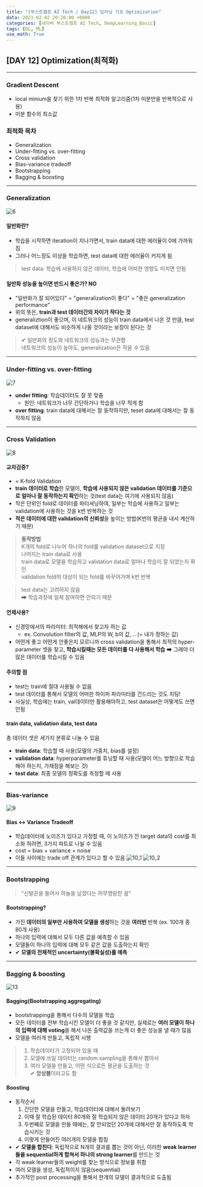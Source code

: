 ```yaml
---
title: "[부스트캠프 AI Tech / Day12] 딥러닝 기초 Optimization"
data: 2021-02-02 20:20:00 +0800
categories: [네이버 부스트캠프 AI Tech, DeepLearning_Basic]
tags: [DL, ML]
use_math: True
---
```



## **[DAY 12] Optimization(최적화)**

---

### **Gradient Descent**

- local minium을 찾기 위한 1차 반복 최적화 알고리즘(1차 미분만을 반복적으로 사용)
- 미분 함수의 최소값

### **최적화 목차**

- Generalization
- Under-fitting vs. over-fitting
- Cross validation
- Bias-variance tradeoff
- Bootstrapping
- Bagging & boosting

---

### **Generalization**

![6](/assets/img/sources/2021-02-03-00-17-41.png)

#### 일반화란?

- 학습을 시작하면 iteration이 지나가면서, train data에 대한 에러율이 0에 가까워짐
- 그러나 어느정도 이상을 학습하면, test data에 대한 에러율이 커지게 됨

> test data: 학습에 사용하지 않은 데이터, 학습에 어떠한 영향도 미치면 안됨

#### 일반화 성능을 높이면 반드시 좋은가? NO

- "일반화가 잘 되어있다" = "generalization이 좋다" = "좋은 generalization performance"
- 위의 뜻은, **train과 test 데이터간의 차이가 작다는 것**
- generaliztion이 좋으며, 이 네트워크의 성능이 train data에서 나온 것 만큼, test dataset에 대해서도 비슷하게 나올 것이라는 보장이 된다는 것

> ✔ 일반화의 정도와 네트워크의 성능과는 무관함  
> 네트워크의 성능이 높아도, generalization은 작을 수 있음  

---

### **Under-fitting vs. over-fitting**

![7](/assets/img/sources/2021-02-03-00-34-28.png)

- **under fitting**: 학습데이터도 잘 못 맞춤
  - 원인: 네트워크가 너무 간단하거나 학습을 너무 적게 함
- **over fitting**: train data에 대해서는 잘 동작하지만, teset data에 대해서는 잘 동작하지 않음

---

### **Cross Validation**

![8](/assets/img/sources/2021-02-03-00-36-28.png)

#### 교차검증?

- = K-fold Validation
- **train 데이터로 학습**한 모델이, **학습에 사용되지 않은 validation 데이터를 기준으로 얼마나 잘 동작하는지 확인**하는 것(test data는 여기에 사용되지 않음)
- 작은 단위인 fold로 데이터를 파티셔닝하여, 일부는 학습에 사용하고 일부는 validation에 사용하는 것을 k번 반복하는 것
- **적은 데이터에 대한 validation의 신뢰성**을 높이는 방법(K번의 평균을 내서 계산하기 때문)

> **동작방법**  
> K개의 fold로 나누어 하나의 fold를 validation dataset으로 지정  
> 나머지는 train data로 사용  
> train data로 모델을 학습하고 validation data로 얼마나 학습이 잘 되었는지 확인  
> validation fold의 대상이 되는 fold를 바꾸어가며 k번 반복  

> test data는 고려하지 않음  
> ➡ 학습과정에 일체 참여하면 안되기 때문  

#### 언제사용?

- 신경망에서의 파라미터: 최적해에서 찾고자 하는 값
  - ex. Convolution filter의 값, MLP의 W, b의 값, .. (= 내가 정하는 값)
- 어떤게 좋고 어떤게 안좋은지 모르니까 cross validation을 통해서 최적의 hyper-parameter 셋을 찾고, **학습시킬때는 모든 데이터를 다 사용해서 학습** ➡ 그래야 더 많은 데이터를 학습시킬 수 있음

#### 주의할 점

- test는 train에 절대 사용될 수 없음
- test 데이터를 통해서 모델의 어떠한 하이퍼 파라미터를 건드리는 것도 치팅!
- 사실상, 학습에는 train, val데이터만 활용해야하고, test dataset은 어떻게도 쓰면안됨

#### train data, validation data, test data

총 데이터 셋은 세가지 분류로 나눌 수 있음

- **train data**: 학습할 때 사용(모델의 가중치, bias를 설정)
- **validation data**: hyperparameter를 튜닝할 때 사용(모델이 어느 방향으로 학습해야 하는지, 가채점을 해보는 것)
- **test data**: 최종 모델의 정확도를 측정할 때 사용

---

### **Bias-variance**

![9](/assets/img/sources/2021-02-03-00-55-54.png)

#### Bias ↔ Variance Tradeoff

- 학습데이터에 노이즈가 있다고 가정할 때, 이 노이즈가 낀 target data의 cost를 최소화 하려면, 3가지 파트로 나뉠 수 있음
- cost = bias + variance + noise
- 이들 사이에는 trade off 관계가 있다고 할 수 있음
![10_1](/assets/img/sources/2021-02-03-00-58-55.png)
![10_2](/assets/img/sources/2021-02-03-00-58-20.png)

---

### **Bootstrapping**

> "신발끈을 들어서 하늘을 날겠다는 허무맹랑한 꿈"

#### Bootstrapping?

- 가진 **데이터의 일부만 사용하여 모델을 생성**하는 것을 **여러번** 반복 (ex. 100개 중 80개 사용)
- 하나의 입력에 대해서 모두 다른 값을 예측할 수 있음
- 모델들이 하나의 입력에 대해 모두 같은 값을 도출하는지 확인
- ✔ **모델의 전체적인 uncertainty(불확실성)를 예측**

---

### **Bagging & boosting**

![13](/assets/img/sources/2021-02-03-01-06-27.png)

#### **Bagging**(Bootstrapping aggregating)

- bootstrapping을 통해서 다수의 모델을 학습
- 모든 데이터를 전부 학습시킨 모델이 더 좋을 것 같지만, 실제로는 **여러 모델이 하나의 입력에 대해 voting**을 해서 나온 출력값을 쓰는게 더 좋은 성능을 낼 때가 많음
- 모델을 여러개 만들고, 독립적 시행

> 1. 학습데이터가 고정되어 있을 때  
> 2. 모델에 쓰일 데이터는 random sampling을 통해서 뽑아서  
> 3. 여러 모델을 만들고, 어떤 식으로든 평균을 도출하는 것  
> ✔ **앙상블**이라고도 함  

#### **Boosting**

- 동작순서
  1. 간단한 모델을 만들고, 학습데이터에 대해서 돌려보기
  2. 이때 잘 학습된 데이터 80개와 잘 학습되지 않은 데이터 20개가 있다고 하자
  3. 두번째로 모델을 만들 때에는, 잘 안되었던 20개에 대해서만 잘 동작하도록 학습시키는 것
  4. 이렇게 만들어진 여러개의 모델을 합침
- ✔ **모델을 합친다**: 독립적으로 N개의 결과를 뽑는 것이 아닌, 이러한 **weak learner들을 sequential하게 합쳐서 하나의 strong learner**를 만드는 것
- 각 weak learner들의 weight를 찾는 방식으로 정보를 취함
- 여러 모델을 생성, 독립적이지 않음(sequential)
- 추가적인 post processing을 통해서 한개의 모델이 결과적으로 도출됨
